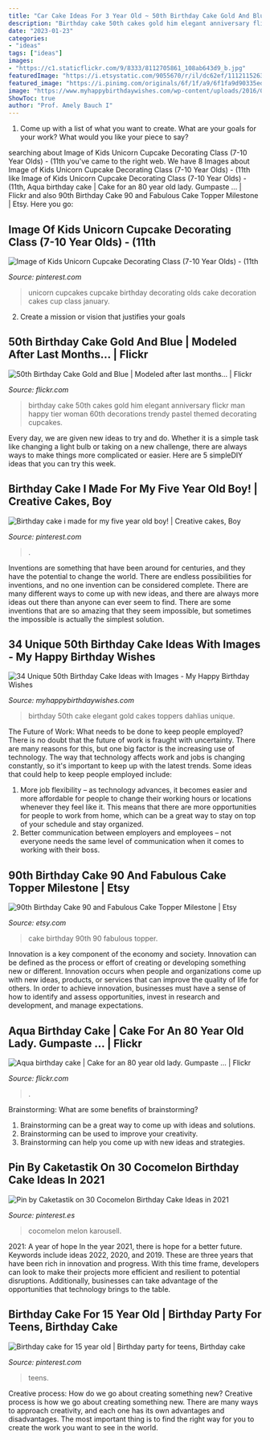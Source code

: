 ```yaml
---
title: "Car Cake Ideas For 3 Year Old ~ 50th Birthday Cake Gold And Blue"
description: "Birthday cake 50th cakes gold him elegant anniversary flickr man happy tier woman 60th decorations trendy pastel themed decorating cupcakes"
date: "2023-01-23"
categories:
- "ideas"
tags: ["ideas"]
images:
- "https://c1.staticflickr.com/9/8333/8112705861_108ab643d9_b.jpg"
featuredImage: "https://i.etsystatic.com/9055670/r/il/dc62ef/1112115263/il_fullxfull.1112115263_ikth.jpg"
featured_image: "https://i.pinimg.com/originals/6f/1f/a9/6f1fa9d90335ed05f375b94bcaf8e63a.jpg"
image: "https://www.myhappybirthdaywishes.com/wp-content/uploads/2016/09/elegant-white-and-gold-50th-birthday-cakes.jpg"
ShowToc: true
author: "Prof. Amely Bauch I"
---
```



1. Come up with a list of what you want to create. What are your goals for your work? What would you like your piece to say? 

	

		
searching about Image of Kids Unicorn Cupcake Decorating Class (7-10 Year Olds) - (11th you've came to the right web. We have 8 Images about Image of Kids Unicorn Cupcake Decorating Class (7-10 Year Olds) - (11th like Image of Kids Unicorn Cupcake Decorating Class (7-10 Year Olds) - (11th, Aqua birthday cake | Cake for an 80 year old lady. Gumpaste … | Flickr and also 90th Birthday Cake 90 and Fabulous Cake Topper Milestone | Etsy. Here you go:
		
    
## Image Of Kids Unicorn Cupcake Decorating Class (7-10 Year Olds) - (11th

<img loading=lazy src="https://i.pinimg.com/736x/93/22/35/93223579fb77f9c6ebc1ed816a67560a.jpg" onerror="this.onerror=null;this.src='https://tse2.mm.bing.net/th?id=OIP.acPvUtXwEF9L-9rnNr6ItgHaJ3&amp;pid=15.1';" alt="Image of Kids Unicorn Cupcake Decorating Class (7-10 Year Olds) - (11th">

_Source: pinterest.com_

>unicorn cupcakes cupcake birthday decorating olds cake decoration cakes cup class january. 

	

2. Create a mission or vision that justifies your goals

    
## 50th Birthday Cake Gold And Blue | Modeled After Last Months… | Flickr

<img loading=lazy src="https://c1.staticflickr.com/9/8333/8112705861_108ab643d9_b.jpg" onerror="this.onerror=null;this.src='https://tse2.mm.bing.net/th?id=OIP.vYmqTeQfF3U9fK9tylkpOwHaK_&amp;pid=15.1';" alt="50th Birthday Cake Gold and Blue | Modeled after last months… | Flickr">

_Source: flickr.com_

>birthday cake 50th cakes gold him elegant anniversary flickr man happy tier woman 60th decorations trendy pastel themed decorating cupcakes. 

	

Every day, we are given new ideas to try and do. Whether it is a simple task like changing a light bulb or taking on a new challenge, there are always ways to make things more complicated or easier. Here are 5 simpleDIY ideas that you can try this week.

    
## Birthday Cake I Made For My Five Year Old Boy! | Creative Cakes, Boy

<img loading=lazy src="https://i.pinimg.com/originals/6f/1f/a9/6f1fa9d90335ed05f375b94bcaf8e63a.jpg" onerror="this.onerror=null;this.src='https://tse1.mm.bing.net/th?id=OIP.pULM7X_gwcmZi_VlgTUkkgHaJ4&amp;pid=15.1';" alt="Birthday cake i made for my five year old boy! | Creative cakes, Boy">

_Source: pinterest.com_

>. 

	

Inventions are something that have been around for centuries, and they have the potential to change the world. There are endless possibilities for inventions, and no one invention can be considered complete. There are many different ways to come up with new ideas, and there are always more ideas out there than anyone can ever seem to find. There are some inventions that are so amazing that they seem impossible, but sometimes the impossible is actually the simplest solution.

    
## 34 Unique 50th Birthday Cake Ideas With Images - My Happy Birthday Wishes

<img loading=lazy src="https://www.myhappybirthdaywishes.com/wp-content/uploads/2016/09/elegant-white-and-gold-50th-birthday-cakes.jpg" onerror="this.onerror=null;this.src='https://tse2.mm.bing.net/th?id=OIP.kcf91yP26HuC2AGTzmY0zAHaMl&amp;pid=15.1';" alt="34 Unique 50th Birthday Cake Ideas with Images - My Happy Birthday Wishes">

_Source: myhappybirthdaywishes.com_

>birthday 50th cake elegant gold cakes toppers dahlias unique. 

	

The Future of Work: What needs to be done to keep people employed?
There is no doubt that the future of work is fraught with uncertainty. There are many reasons for this, but one big factor is the increasing use of technology. The way that technology affects work and jobs is changing constantly, so it's important to keep up with the latest trends. Some ideas that could help to keep people employed include: 
1) More job flexibility – as technology advances, it becomes easier and more affordable for people to change their working hours or locations whenever they feel like it. This means that there are more opportunities for people to work from home, which can be a great way to stay on top of your schedule and stay organized. 
2) Better communication between employers and employees – not everyone needs the same level of communication when it comes to working with their boss.

    
## 90th Birthday Cake 90 And Fabulous Cake Topper Milestone | Etsy

<img loading=lazy src="https://i.etsystatic.com/9055670/r/il/dc62ef/1112115263/il_fullxfull.1112115263_ikth.jpg" onerror="this.onerror=null;this.src='https://tse3.mm.bing.net/th?id=OIP.yA2dT_GwZPpvTA_iNcI60AHaMM&amp;pid=15.1';" alt="90th Birthday Cake 90 and Fabulous Cake Topper Milestone | Etsy">

_Source: etsy.com_

>cake birthday 90th 90 fabulous topper. 

	

Innovation is a key component of the economy and society. Innovation can be defined as the process or effort of creating or developing something new or different. Innovation occurs when people and organizations come up with new ideas, products, or services that can improve the quality of life for others. In order to achieve innovation, businesses must have a sense of how to identify and assess opportunities, invest in research and development, and manage expectations.

    
## Aqua Birthday Cake | Cake For An 80 Year Old Lady. Gumpaste … | Flickr

<img loading=lazy src="https://c1.staticflickr.com/7/6127/5972865672_5ddd7f4650.jpg" onerror="this.onerror=null;this.src='https://tse3.mm.bing.net/th?id=OIP.Y009ZBrBKYMkSddKG4HfagAAAA&amp;pid=15.1';" alt="Aqua birthday cake | Cake for an 80 year old lady. Gumpaste … | Flickr">

_Source: flickr.com_

>. 

	

Brainstorming: What are some benefits of brainstorming?
1. Brainstorming can be a great way to come up with ideas and solutions.
2. Brainstorming can be used to improve your creativity.
3. Brainstorming can help you come up with new ideas and strategies.

    
## Pin By Caketastik On 30 Cocomelon Birthday Cake Ideas In 2021

<img loading=lazy src="https://i.pinimg.com/736x/db/1f/12/db1f1298a17d223fd5728f35dd8e2e3f.jpg" onerror="this.onerror=null;this.src='https://tse4.mm.bing.net/th?id=OIP.7K66lR9hkyQJyTzssCZfDAHaJ3&amp;pid=15.1';" alt="Pin by Caketastik on 30 Cocomelon Birthday Cake Ideas in 2021">

_Source: pinterest.es_

>cocomelon melon karousell. 

	

2021: A year of hope
In the year 2021, there is hope for a better future. Keywords include ideas 2022, 2020, and 2019. These are three years that have been rich in innovation and progress. With this time frame, developers can look to make their projects more efficient and resilient to potential disruptions. Additionally, businesses can take advantage of the opportunities that technology brings to the table.

    
## Birthday Cake For 15 Year Old | Birthday Party For Teens, Birthday Cake

<img loading=lazy src="https://i.pinimg.com/736x/de/63/ea/de63ea39b25d90354038e15250d9844a.jpg" onerror="this.onerror=null;this.src='https://tse2.mm.bing.net/th?id=OIP.VvheqF7JJlLBn2jXhWibAAHaJ3&amp;pid=15.1';" alt="Birthday cake for 15 year old | Birthday party for teens, Birthday cake">

_Source: pinterest.com_

>teens. 

	

Creative process: How do we go about creating something new?
Creative process is how we go about creating something new. There are many ways to approach creativity, and each one has its own advantages and disadvantages. The most important thing is to find the right way for you to create the work you want to see in the world.

